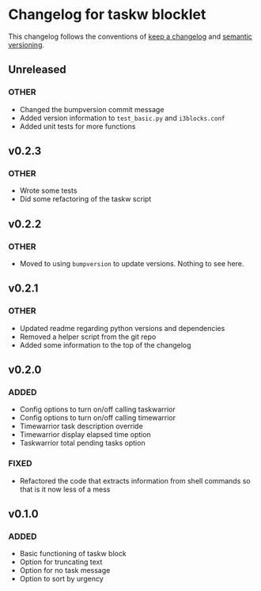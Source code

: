 # Changelog for taskw blocklet

This changelog follows the conventions of [keep a changelog](https://keepachangelog.com/en/1.0.0/)
and [semantic versioning](https://semver.org/spec/v2.0.0.html).

## Unreleased

### OTHER

 - Changed the bumpversion commit message
 - Added version information to `test_basic.py` and `i3blocks.conf`
 - Added unit tests for more functions

## v0.2.3

### OTHER

 - Wrote some tests
 - Did some refactoring of the taskw script

## v0.2.2

### OTHER

 - Moved to using `bumpversion` to update versions. Nothing to see here.

## v0.2.1

### OTHER

 - Updated readme regarding python versions and dependencies
 - Removed a helper script from the git repo
 - Added some information to the top of the changelog

## v0.2.0

### ADDED

 - Config options to turn on/off calling taskwarrior
 - Config options to turn on/off calling timewarrior
 - Timewarrior task description override
 - Timewarrior display elapsed time option
 - Taskwarrior total pending tasks option
 
### FIXED

 - Refactored the code that extracts information from shell commands
 so that is it now less of a mess

## v0.1.0

### ADDED

 - Basic functioning of taskw block
 - Option for truncating text
 - Option for no task message
 - Option to sort by urgency
